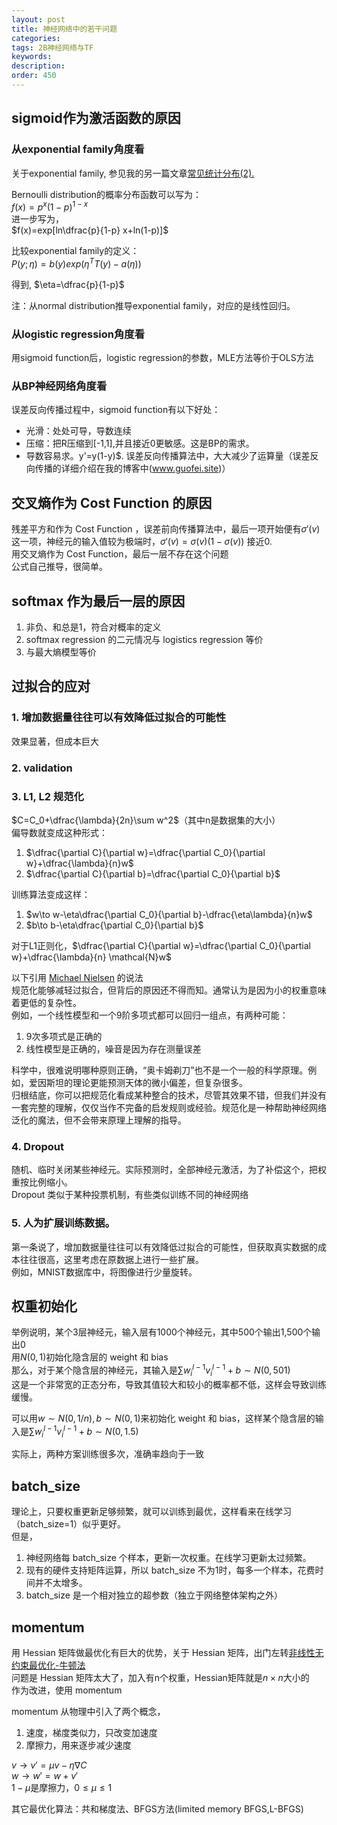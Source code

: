 ```yaml
---
layout: post
title: 神经网络中的若干问题
categories:
tags: 2B神经网络与TF
keywords:
description:
order: 450
---
```


## sigmoid作为激活函数的原因
### 从exponential family角度看
关于exponential family, 参见我的另一篇文章<a href='/2017/05/26/distribution1.html#title12'>常见统计分布(2).</a>  

Bernoulli distribution的概率分布函数可以写为：  
$f(x)=p^x(1-p)^{1-x}$  
进一步写为，  
$f(x)=exp[ln\dfrac{p}{1-p} x+ln(1-p)]$  

比较exponential family的定义：  
$P(y;\eta)=b(y)exp(\eta^T T(y)-a(\eta))$    

得到,
$\eta=\dfrac{p}{1-p}$


注：从normal distribution推导exponential family，对应的是线性回归。

### 从logistic regression角度看
用sigmoid function后，logistic regression的参数，MLE方法等价于OLS方法  

### 从BP神经网络角度看
误差反向传播过程中，sigmoid function有以下好处：
- 光滑：处处可导，导数连续
- 压缩：把R压缩到[-1,1],并且接近0更敏感。这是BP的需求。
- 导数容易求。y'=y(1-y)$.
误差反向传播算法中，大大减少了运算量（误差反向传播的详细介绍在我的博客中(www.guofei.site)）


## 交叉熵作为 Cost Function 的原因
残差平方和作为 Cost Function ，误差前向传播算法中，最后一项开始便有$\sigma'(v)$这一项，神经元的输入值较为极端时，$\sigma'(v)=\sigma(v) (1-\sigma(v))$ 接近0.  
用交叉熵作为 Cost Function，最后一层不存在这个问题  
公式自己推导，很简单。  


## softmax 作为最后一层的原因
1. 非负、和总是1，符合对概率的定义  
2. softmax regression 的二元情况与 logistics regression 等价
3. 与最大熵模型等价


## 过拟合的应对
### 1. 增加数据量往往可以有效降低过拟合的可能性
效果显著，但成本巨大
### 2. validation
### 3. L1, L2 规范化


$C=C_0+\dfrac{\lambda}{2n}\sum w^2$（其中n是数据集的大小）  
偏导数就变成这种形式：  
1. $\dfrac{\partial C}{\partial w}=\dfrac{\partial C_0}{\partial w}+\dfrac{\lambda}{n}w$
2. $\dfrac{\partial C}{\partial b}=\dfrac{\partial C_0}{\partial b}$


训练算法变成这样：
1. $w\to w-\eta\dfrac{\partial C_0}{\partial b}-\dfrac{\eta\lambda}{n}w$
2. $b\to b-\eta\dfrac{\partial C_0}{\partial b}$


对于L1正则化，$\dfrac{\partial C}{\partial w}=\dfrac{\partial C_0}{\partial w}+\dfrac{\lambda}{n}  \mathcal{N}w$


以下引用 [Michael Nielsen](http://michaelnielsen.org/) 的说法  
规范化能够减轻过拟合，但背后的原因还不得而知。通常认为是因为小的权重意味着更低的复杂性。  
例如，一个线性模型和一个9阶多项式都可以回归一组点，有两种可能：
1. 9次多项式是正确的
2. 线性模型是正确的，噪音是因为存在测量误差


科学中，很难说明哪种原则正确，“奥卡姆剃刀”也不是一个一般的科学原理。例如，爱因斯坦的理论更能预测天体的微小偏差，但复杂很多。  
归根结底，你可以把规范化看成某种整合的技术，尽管其效果不错，但我们并没有一套完整的理解，仅仅当作不完备的启发规则或经验。规范化是一种帮助神经网络泛化的魔法，但不会带来原理上理解的指导。


### 4. Dropout
随机、临时关闭某些神经元。实际预测时，全部神经元激活，为了补偿这个，把权重按比例缩小。  
Dropout 类似于某种投票机制，有些类似训练不同的神经网络  
### 5. 人为扩展训练数据。  
第一条说了，增加数据量往往可以有效降低过拟合的可能性，但获取真实数据的成本往往很高，这里考虑在原数据上进行一些扩展。  
例如，MNIST数据库中，将图像进行少量旋转。


## 权重初始化
举例说明，某个3层神经元，输入层有1000个神经元，其中500个输出1,500个输出0  
用$N(0,1)$初始化隐含层的 weight 和 bias  
那么，对于某个隐含层的神经元，其输入是$\sum w_i^{l-1} v_i^{l-1}+b \sim N(0,501)$  
这是一个非常宽的正态分布，导致其值较大和较小的概率都不低，这样会导致训练缓慢。  


可以用$w\sim N(0,1/n),b\sim N(0,1)$来初始化 weight 和 bias，这样某个隐含层的输入是$\sum w_i^{l-1} v_i^{l-1}+b \sim N(0,1.5)$  


实际上，两种方案训练很多次，准确率趋向于一致


## batch_size
理论上，只要权重更新足够频繁，就可以训练到最优，这样看来在线学习（batch_size=1）似乎更好。  
但是，
1. 神经网络每 batch_size 个样本，更新一次权重。在线学习更新太过频繁。
2. 现有的硬件支持矩阵运算，所以 batch_size 不为1时，每多一个样本，花费时间并不太增多。
3. batch_size 是一个相对独立的超参数（独立于网络整体架构之外）


## momentum
用 Hessian 矩阵做最优化有巨大的优势，关于 Hessian 矩阵，出门左转[非线性无约束最优化-牛顿法](http://www.guofei.site/2018/05/26/nonlinearprogramming.html#title6)  
问题是 Hessian 矩阵太大了，加入有n个权重，Hessian矩阵就是$n\times n$大小的  
作为改进，使用 momentum  


momentum 从物理中引入了两个概念，
1. 速度，梯度类似力，只改变加速度
2. 摩擦力，用来逐步减少速度


$v\to v'=\mu v-\eta \nabla C$  
$w\to w'=w+v'$  
$1-\mu$是摩擦力，$0\leq\mu\leq1$  


其它最优化算法：共和梯度法、BFGS方法(limited memory BFGS,L-BFGS)
